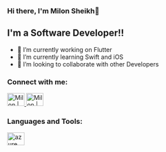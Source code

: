 
### Hi there, I'm Milon Sheikh👋
## I'm a Software Developer!!

- 🔭 I’m currently working on Flutter
- 🌱 I’m currently learning Swift and iOS
- 👯 I’m looking to collaborate with other Developers

### Connect with me:
<p align="left">
  
<a href="https://twitter.com/M_Sheikh007/" target="_blank">
<img alt="Milon | Twitter" src="https://cdn.jsdelivr.net/npm/simple-icons@v3/icons/twitter.svg"
width="40" height="30"/> 
</a> 
                      
<a href="https://www.linkedin.com/in/milon-sheikh-007/" target="_blank">
<img alt="Milon | Twitter" src="https://cdn.jsdelivr.net/npm/simple-icons@v3/icons/linkedin.svg"
width="40" height="30"/> 
</a> 
</p>
                      
### Languages and Tools:
<p align="left">
  
<a href="https://azure.microsoft.com/en-in/" target="_blank"> 
<img src="https://www.vectorlogo.zone/logos/microsoft_azure/microsoft_azure-icon.svg" alt="azure" width="40" height="30"/> 
</a>  
</p>


